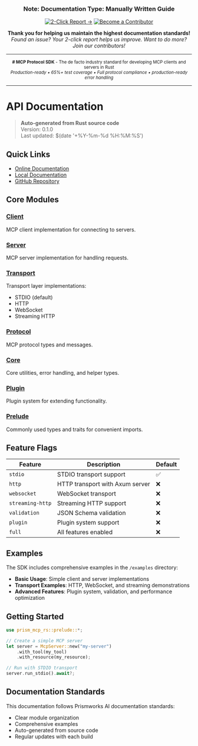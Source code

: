 <!-- 
═══════════════════════════════════════════════════════════════
## DOCUMENTATION METADATA
═══════════════════════════════════════════════════════════════
Type: User Guide (Manually Written)
Path: docs/api/README.md
Last Updated: 2025-08-11 12:22:37 UTC
Hash: 1b3fe660
Repository: https://github.com/prismworks-ai/prism-mcp-rs
═══════════════════════════════════════════════════════════════
-->

<div align="center">

### Note: Documentation Type: **Manually Written Guide**

[![2-Click Report →](https://img.shields.io/badge/2--Click%20Report%20→-red?style=for-the-badge)](https://github.com/prismworks-ai/prism-mcp-rs/issues/new?title=%23%23+Documentation+Issue%3A+README.md&labels=documentation%2Cgood+first+issue&body=%3C%21--+Thank+you+for+helping+us+improve%21+Your+report+helps+maintain+our+high+documentation+standards.+--%3E%0A%0A%23%23%23+%F0%9F%93%8D+Document+Details%0A-+%2A%2AFile%3A%2A%2A+%60docs%2Fapi%2FREADME.md%60%0A-+%2A%2AType%3A%2A%2A+Manually+Written%0A-+%2A%2AURL%3A%2A%2A+%5Bdocs%2Fapi%2FREADME.md%5D%28https%3A%2F%2Fgithub.com%2Fprismworks-ai%2Fmcp-protocol-sdk%2Fblob%2Fmain%2Fdocs%2Fapi%2FREADME.md%29%0A%0A%23%23%23+Bug%3A+Issue+Description%0A%3C%21--+Please+describe+what%27s+wrong+with+the+documentation+%28required%29+--%3E%0A%0A%0A%0A%23%23%23+Note%3A+Suggested+Fix+%28Optional%29%0A%3C%21--+If+you+know+how+to+fix+it%2C+please+share%21+--%3E%0A%0A%0A%0A---%0A%2AThank+you+for+helping+us+maintain+the+highest+documentation+standards%21+Thanks%2A%0A%2AThis+issue+was+created+using+the+2-click+reporting+system%2A)
[![Become a Contributor](https://img.shields.io/badge/Become%20a%20Contributor-blue?style=for-the-badge)](https://github.com/prismworks-ai/prism-mcp-rs/blob/main/CONTRIBUTING.md)

**Thank you for helping us maintain the highest documentation standards!**  
*Found an issue? Your 2-click report helps us improve. Want to do more? Join our contributors!*

</div>

---

<div align="center">
<sub>

**# MCP Protocol SDK** - The de facto industry standard for developing MCP clients and servers in Rust  
*Production-ready • 65%+ test coverage • Full protocol compliance • production-ready error handling*

</sub>
</div>

---

# API Documentation

> **Auto-generated from Rust source code**  
> Version: 0.1.0  
> Last updated: $(date '+%Y-%m-%d %H:%M:%S')

## Quick Links

- [Online Documentation](https://docs.rs/prism-mcp-rs)
- [Local Documentation](../../target/doc/prism_mcp_rs/index.html)
- [GitHub Repository](https://github.com/prismworks-ai/prism-mcp-rs)

## Core Modules

### [Client](./client.md)
MCP client implementation for connecting to servers.

### [Server](./server.md)
MCP server implementation for handling requests.

### [Transport](./transport.md)
Transport layer implementations:
- STDIO (default)
- HTTP
- WebSocket
- Streaming HTTP

### [Protocol](./protocol.md)
MCP protocol types and messages.

### [Core](./core.md)
Core utilities, error handling, and helper types.

### [Plugin](./plugin.md)
Plugin system for extending functionality.

### [Prelude](./prelude.md)
Commonly used types and traits for convenient imports.

## Feature Flags

| Feature | Description | Default |
|---------|-------------|--------|
| `stdio` | STDIO transport support | ✅ |
| `http` | HTTP transport with Axum server | ❌ |
| `websocket` | WebSocket transport | ❌ |
| `streaming-http` | Streaming HTTP support | ❌ |
| `validation` | JSON Schema validation | ❌ |
| `plugin` | Plugin system support | ❌ |
| `full` | All features enabled | ❌ |

## Examples

The SDK includes comprehensive examples in the `/examples` directory:

- **Basic Usage**: Simple client and server implementations
- **Transport Examples**: HTTP, WebSocket, and streaming demonstrations
- **Advanced Features**: Plugin system, validation, and performance optimization

## Getting Started

```rust
use prism_mcp_rs::prelude::*;

// Create a simple MCP server
let server = McpServer::new("my-server")
    .with_tool(my_tool)
    .with_resource(my_resource);

// Run with STDIO transport
server.run_stdio().await?;
```

## Documentation Standards

This documentation follows Prismworks AI documentation standards:
- Clear module organization
- Comprehensive examples
- Auto-generated from source code
- Regular updates with each build

